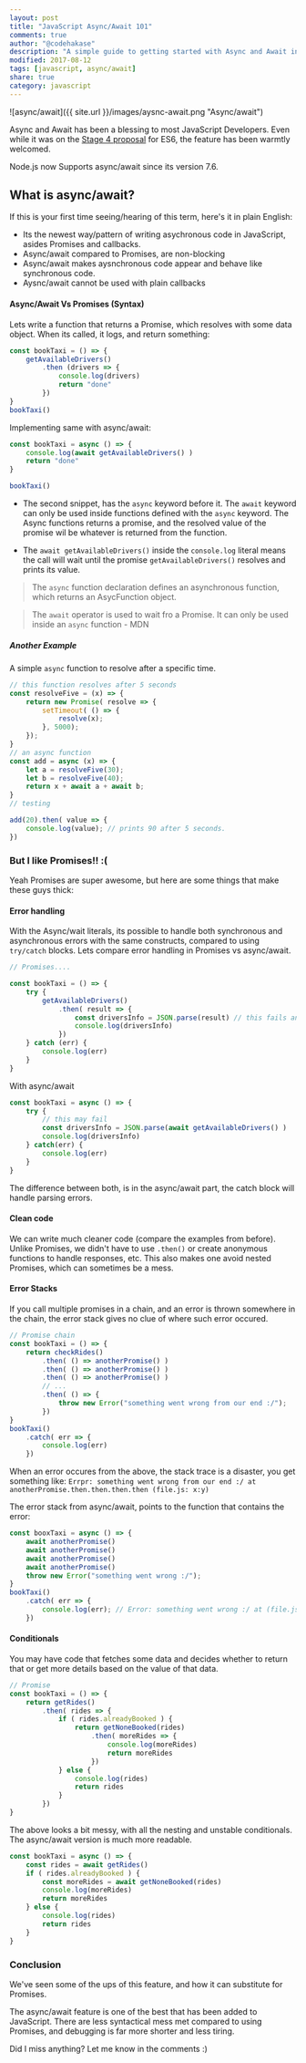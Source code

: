 ```yaml
---
layout: post
title: "JavaScript Async/Await 101"
comments: true
author: "@codehakase"
description: "A simple guide to getting started with Async and Await in JavaScript"
modified: 2017-08-12
tags: [javascript, async/await]
share: true
category: javascript
---
```

![async/await]({{ site.url }}/images/aysnc-await.png "Async/await")

Async and Await has been a blessing to most JavaScript Developers. Even while it was on the [Stage 4 proposal](https://github.com/tc39/ecma262/tree/82bebe057c9fca355cfbfeb36be8e42f18c61e94) for ES6, the feature has been warmtly welcomed.

Node.js now Supports async/await since its version 7.6.

## What is async/await?
If this is your first time seeing/hearing of this term, here's it in plain English:
- Its the newest way/pattern of writing asychronous code in JavaScript, asides Promises and callbacks.
- Async/await compared to Promises, are non-blocking
- Async/await makes aysnchronous code appear and behave like synchronous code.
- Aysnc/await cannot be used with plain callbacks


#### Async/Await Vs Promises (Syntax)
Lets write a function that returns a Promise, which resolves with some data object. When its called, it logs, and return something:
```javascript
const bookTaxi = () => {
    getAvailableDrivers()
        .then (drivers => {
            console.log(drivers)
            return "done"
        })
}
bookTaxi()

```

Implementing same with async/await:

```javascript
const bookTaxi = async () => {
    console.log(await getAvailableDrivers() )
    return "done"
}

bookTaxi()
```

- The second snippet, has the `async` keyword before it. The `await` keyword can only be used inside functions defined with the `async` keyword. The Async functions returns a promise, and the resolved value of the promise wil be whatever is returned from the function.

- The `await getAvailableDrivers()` inside the `console.log` literal means the call will wait until the promise `getAvailableDrivers()` resolves and prints its value.

> The `async` function declaration defines an asynchronous function, which returns an AsycFunction object.

> The `await` operator is used to wait fro a Promise. It can only be used inside an `async` function - MDN


##### Another Example
A simple `async` function to resolve after a specific time.
```javascript
// this function resolves after 5 seconds
const resolveFive = (x) => {
    return new Promise( resolve => {
        setTimeout( () => {
            resolve(x);
        }, 5000);
    });
}
// an async function
const add = async (x) => {
    let a = resolveFive(30);
    let b = resolveFive(40);
    return x + await a + await b;
}
// testing

add(20).then( value => {
    console.log(value); // prints 90 after 5 seconds.
})
```

### But I like Promises!! :(
Yeah Promises are super awesome, but here are some things that make these guys thick:

#### Error handling
With the Async/wait literals, its possible to handle both synchronous and asynchronous errors with the same constructs, compared to using `try/catch` blocks. Lets compare error handling in Promises vs async/await.
```javascript
// Promises....

const bookTaxi = () => {
    try {
        getAvailableDrivers()
            .then( result => {
                const driversInfo = JSON.parse(result) // this fails and is not tracked
                console.log(driversInfo)
            })
    } catch (err) {
        console.log(err)
    }
}
```
With async/await
```javascript
const bookTaxi = async () => {
    try {
        // this may fail
        const driversInfo = JSON.parse(await getAvailableDrivers() )
        console.log(driversInfo)
    } catch(err) {
        console.log(err)
    }
}
```
The difference between both, is in the async/await part, the catch block will handle parsing errors.

#### Clean code
We can write much cleaner code (compare the examples from before). Unlike Promises, we didn't have to use `.then()` or create anonymous functions to handle responses, etc. This also makes one avoid nested Promises, which can sometimes be a mess.

#### Error Stacks
If you call multiple promises in a chain, and an error is thrown somewhere in the chain, the error stack gives no clue of where such error occured.
```javascript
// Promise chain
const bookTaxi = () => {
    return checkRides()
        .then( () => anotherPromise() )
        .then( () => anotherPromise() )
        .then( () => anotherPromise() )
        // ...
        .then( () => {
            throw new Error("something went wrong from our end :/");
        })
}
bookTaxi()
    .catch( err => {
        console.log(err)
    })
```
When an error occures from the above, the stack trace is a disaster, you get something like: `Errpr: something went wrong from our end :/ at anotherPromise.then.then.then.then (file.js: x:y)`

The error stack from async/await, points to the function that contains the error:
```javascript
const booxTaxi = async () => {
    await anotherPromise()
    await anotherPromise()
    await anotherPromise()
    await anotherPromise()
    throw new Error("something went wrong :/");
}
bookTaxi()
    .catch( err => {
        console.log(err); // Error: something went wrong :/ at (file.js: x:x )
    })

```

#### Conditionals
You may have code that fetches some data and decides whether to return that or get more details based on the value of that data.
```javascript
// Promise
const bookTaxi = () => {
    return getRides()
        .then( rides => {
            if ( rides.alreadyBooked ) {
                return getNoneBooked(rides)
                    .then( moreRides => {
                        console.log(moreRides)
                        return moreRides
                    })
            } else {
                console.log(rides)
                return rides
            }
        })
}
```
The above looks a bit messy, with all the nesting and unstable conditionals. The async/await version is much more readable.
```javascript
const bookTaxi = async () => {
    const rides = await getRides()
    if ( rides.alreadyBooked ) {
        const moreRides = await getNoneBooked(rides)
        console.log(moreRides)
        return moreRides
    } else {
        console.log(rides)
        return rides
    }
}
```

### Conclusion
We've seen some of the ups of this feature, and how it can substitute for Promises.

The async/await feature is one of the best that has been added to JavaScript. There are less syntactical mess met compared to using Promises, and debugging is far more shorter and less tiring.

Did I miss anything? Let me know in the comments :)
